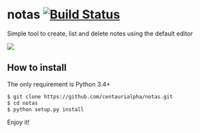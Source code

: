 # notas [![Build Status](https://travis-ci.org/centaurialpha/notas.svg?branch=master)](https://travis-ci.org/centaurialpha/notas)
Simple tool to create, list and delete notes using the default editor

![](https://github.com/centaurialpha/centaurialpha.github.io/blob/master/Peek%202019-01-31%2017-17.gif?raw=true)

## How to install
The only requirement is Python 3.4+

```bash
$ git clone https://github.com/centaurialpha/notas.git
$ cd notas
$ python setup.py install
```
Enjoy it!
